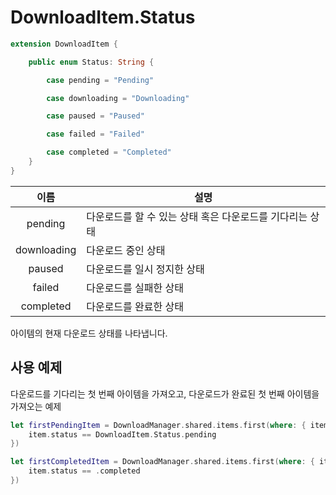 # DownloadItem.Status

```swift
extension DownloadItem {

    public enum Status: String {

        case pending = "Pending"

        case downloading = "Downloading"

        case paused = "Paused"

        case failed = "Failed"

        case completed = "Completed"
    }
}
```

|이름|설명|
|:--:|--|
|pending|다운로드를 할 수 있는 상태 혹은 다운로드를 기다리는 상태|
|downloading|다운로드 중인 상태|
|paused|다운로드를 일시 정지한 상태|
|failed|다운로드를 실패한 상태|
|completed|다운로드를 완료한 상태|

아이템의 현재 다운로드 상태를 나타냅니다.

## 사용 예제
다운로드를 기다리는 첫 번째 아이템을 가져오고, 다운로드가 완료된 첫 번째 아이템을 가져오는 예제
```swift
let firstPendingItem = DownloadManager.shared.items.first(where: { item in
    item.status == DownloadItem.Status.pending
})

let firstCompletedItem = DownloadManager.shared.items.first(where: { item in
    item.status == .completed
})
```


